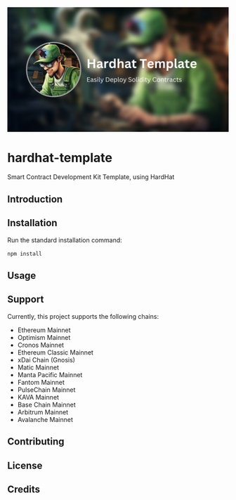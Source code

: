 <img src="./banner.png">

# hardhat-template

Smart Contract Development Kit Template, using HardHat

## Introduction



## Installation

Run the standard installation command:

```bash
npm install
```

## Usage

## Support

Currently, this project supports the following chains:

 - Ethereum Mainnet
 - Optimism Mainnet
 - Cronos Mainnet
 - Ethereum Classic Mainnet
 - xDai Chain (Gnosis)
 - Matic Mainnet
 - Manta Pacific Mainnet
 - Fantom Mainnet
 - PulseChain Mainnet
 - KAVA Mainnet
 - Base Chain Mainnet
 - Arbitrum Mainnet
 - Avalanche Mainnet

## Contributing



## License



## Credits